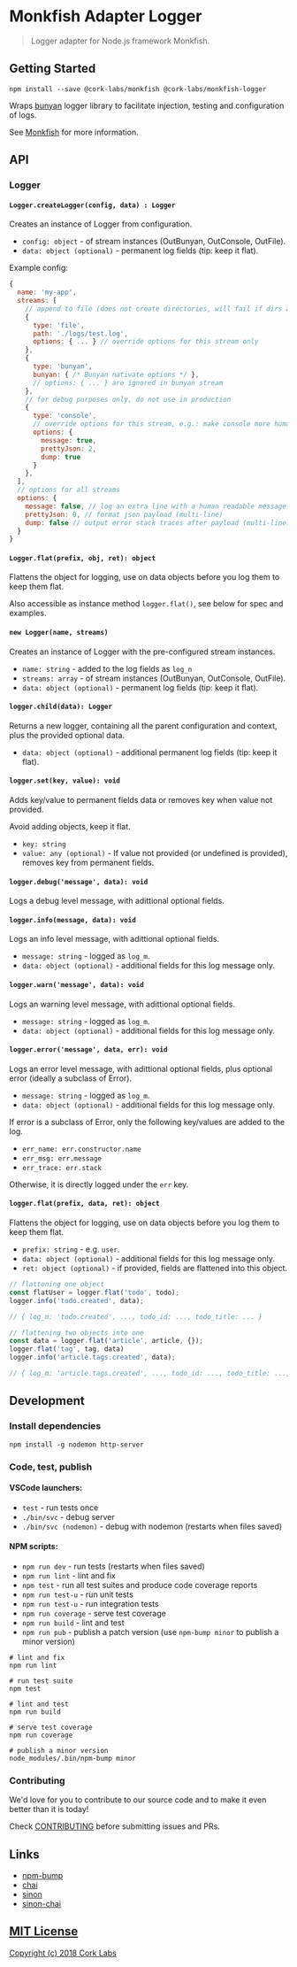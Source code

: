 # Monkfish Adapter Logger

> Logger adapter for Node.js framework Monkfish.


## Getting Started

```shell
npm install --save @cork-labs/monkfish @cork-labs/monkfish-logger
```

Wraps [bunyan]() logger library to facilitate injection, testing and configuration of logs.

See [Monkfish](https://github.comn/cork-labs/monkfish) for more information.


## API

### Logger

#### `Logger.createLogger(config, data) : Logger`

Creates an instance of Logger from configuration.

- `config: object` - of stream instances (OutBunyan, OutConsole, OutFile).
- `data: object (optional)` - permanent log fields (tip: keep it flat).

Example config:
```javascript
{
  name: 'my-app',
  streams: [
    // append to file (does not create directories, will fail if dirs are missings)
    {
      type: 'file',
      path: './logs/test.log',
      options: { ... } // override options for this stream only
    },
    {
      type: 'bunyan',
      bunyan: { /* Bunyan nativate options */ },
      // options: { ... } are ignored in bunyan stream
    },
    // for debug purposes only, do not use in production
    {
      type: 'console',
      // override options for this stream, e.g.: make console more human friendly
      options: {
        message: true,
        prettyJson: 2,
        dump: true
      }
    },
  ],
  // options for all streams
  options: {
    message: false, // log an extra line with a human readable message before the json payload
    prettyJson: 0, // format json payload (multi-line)
    dump: false // output error stack traces after payload (multi-line)
  }
}
```

#### `Logger.flat(prefix, obj, ret): object`

Flattens the object for logging, use on data objects before you log them to keep them flat.

Also accessible as instance method `logger.flat()`, see below for spec and examples.

#### `new Logger(name, streams)`

Creates an instance of Logger with the pre-configured stream instances.

- `name: string` - added to the log fields as `log_n`
- `streams: array` - of stream instances (OutBunyan, OutConsole, OutFile).
- `data: object (optional)` - permanent log fields (tip: keep it flat).

#### `logger.child(data): Logger`

Returns a new logger, containing all the parent configuration and context, plus the provided optional data.

- `data: object (optional)` - additional permanent log fields (tip: keep it flat).

#### `logger.set(key, value): void`

Adds key/value to permanent fields data or removes key when value not provided.

Avoid adding objects, keep it flat.

- `key: string`
- `value: any (optional)` - If value not provided (or undefined is provided), removes key from permanent fields.

#### `logger.debug('message', data): void`

Logs a debug level message, with adittional optional fields.

#### `logger.info(message, data): void`

Logs an info level message, with adittional optional fields.

- `message: string` - logged as `log_m`.
- `data: object (optional)` - additional fields for this log message only.

#### `logger.warn('message', data): void`

Logs an warning level message, with adittional optional fields.

- `message: string` - logged as `log_m`.
- `data: object (optional)` - additional fields for this log message only.

#### `logger.error('message', data, err): void`

Logs an error level message, with adittional optional fields, plus optional error (ideally a subclass of Error).

- `message: string` - logged as `log_m`.
- `data: object (optional)` - additional fields for this log message only.

If error is a subclass of Error, only the following key/values are added to the log.

- `err_name: err.constructor.name`
- `err_msg: err.message`
- `err_trace: err.stack`

Otherwise, it is directly logged under the `err` key.

#### `logger.flat(prefix, data, ret): object`

Flattens the object for logging, use on data objects before you log them to keep them flat.

- `prefix: string` - e.g. `user`.
- `data: object (optional)` - additional fields for this log message only.
- `ret: object (optional)` - if provided, fields are flattened into this object.

```javascript
// flattening one object
const flatUser = logger.flat('todo', todo);
logger.info('todo.created', data);

// { log_m: 'todo.created', ..., todo_id: ..., todo_title: ... }

// flattening two objects into one
const data = logger.flat('article', article, {});
logger.flat('tag', tag, data)
logger.info('article.tags.created', data);

// { log_m: 'article.tags.created', ..., todo_id: ..., todo_title: ..., tag_id: ..., tag_title: ... }
```


## Development

### Install dependencies

```
npm install -g nodemon http-server
```

### Code, test, publish

#### VSCode launchers:
- `test` - run tests once
- `./bin/svc` - debug server
- `./bin/svc (nodemon)` - debug with nodemon (restarts when files saved)

#### NPM scripts:
- `npm run dev` - run tests (restarts when files saved)
- `npm run lint` - lint and fix
- `npm test` - run all test suites and produce code coverage reports
- `npm run test-u` - run unit tests
- `npm run test-u` - run integration tests
- `npm run coverage` - serve test coverage
- `npm run build` - lint and test
- `npm run pub` - publish a patch version (use `npm-bump minor` to publish a minor version)

```shell
# lint and fix
npm run lint

# run test suite
npm test

# lint and test
npm run build

# serve test coverage
npm run coverage

# publish a minor version
node_modules/.bin/npm-bump minor
```


### Contributing

We'd love for you to contribute to our source code and to make it even better than it is today!

Check [CONTRIBUTING](https://github.com/cork-labs/contributing/blob/master/CONTRIBUTING.md) before submitting issues and PRs.


## Links

- [npm-bump](https://www.npmjs.com/package/npm-bump)
- [chai](http://chaijs.com/api/)
- [sinon](http://sinonjs.org/)
- [sinon-chai](https://github.com/domenic/sinon-chai)


## [MIT License](LICENSE)

[Copyright (c) 2018 Cork Labs](http://cork-labs.mit-license.org/2018)

